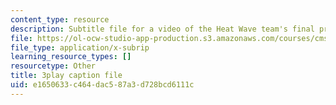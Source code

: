 ```yaml
---
content_type: resource
description: Subtitle file for a video of the Heat Wave team's final presentation.
file: https://ol-ocw-studio-app-production.s3.amazonaws.com/courses/cms-611j-creating-video-games-fall-2014/e1650633c464dac587a3d728bcd6111c_sKolTx6sxUo.srt
file_type: application/x-subrip
learning_resource_types: []
resourcetype: Other
title: 3play caption file
uid: e1650633-c464-dac5-87a3-d728bcd6111c
---
```

